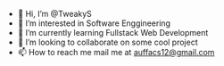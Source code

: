 - 👋 Hi, I’m @TweakyS
- 👀 I’m interested in Software Enggineering
- 🌱 I’m currently learning Fullstack Web Development
- 💞️ I’m looking to collaborate on some cool project
- 📫 How to reach me mail me at auffacs12@gmail.com

<!---
TweakyS/TweakyS is a ✨ special ✨ repository because its `README.md` (this file) appears on your GitHub profile.
You can click the Preview link to take a look at your changes.
--->
